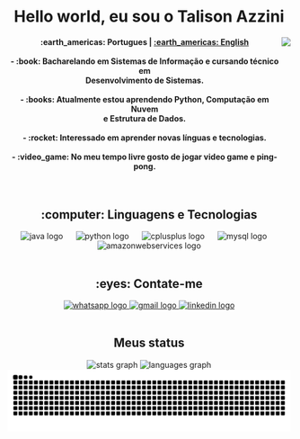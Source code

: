 <h1 align="center">Hello world, eu sou o Talison Azzini</h1>

<div>
  <img align="right" height="230" src="https://user-images.githubusercontent.com/74038190/212749447-bfb7e725-6987-49d9-ae85-2015e3e7cc41.gif" />
  <h4 align="center">
    <a>:earth_americas: Portugues</a> | 
    <a href="README_EN.md">:earth_americas: English</a><br><br>
    - :book: Bacharelando em Sistemas de Informação e cursando técnico em<br>Desenvolvimento de Sistemas.<br><br>
    - :books: Atualmente estou aprendendo Python, Computação em Nuvem<br>e Estrutura de Dados.<br><br>
    - :rocket: Interessado em aprender novas línguas e tecnologias.<br><br>
    - :video_game: No meu tempo livre gosto de jogar video game e ping-pong.
  </h4>
</div>

<br>

<h2 align="center">:computer: Linguagens e Tecnologias</h2>
<div align="center">
  <img src="https://cdn.jsdelivr.net/gh/devicons/devicon/icons/java/java-original.svg" height="48" alt="java logo" />
  <img width="15">
  <img src="https://cdn.jsdelivr.net/gh/devicons/devicon/icons/python/python-original.svg" height="48" alt="python logo" />
  <img width="15">
  <img src="https://cdn.jsdelivr.net/gh/devicons/devicon/icons/cplusplus/cplusplus-original.svg" height="48" alt="cplusplus logo" />
  <img width="15">
  <img src="https://cdn.jsdelivr.net/gh/devicons/devicon/icons/mysql/mysql-original.svg" height="48" alt="mysql logo" />
  <img width="15">
  <img src="https://cdn.jsdelivr.net/gh/devicons/devicon/icons/amazonwebservices/amazonwebservices-original-wordmark.svg" height="48" alt="amazonwebservices logo" />
</div>

<br>

<h2 align="center">:eyes: Contate-me</h2>
<div align="center">
  <a href="https://wa.me/+5521987892416" target="_blank">
    <img src="https://raw.githubusercontent.com/maurodesouza/profile-readme-generator/master/src/assets/icons/social/whatsapp/default.svg" width="52" height="40" alt="whatsapp logo"  />
  </a>

  <a href="mailto:talison.azzini@gmail.com" target="_blank">
    <img src="https://raw.githubusercontent.com/maurodesouza/profile-readme-generator/master/src/assets/icons/social/gmail/default.svg" width="52" height="40" alt="gmail logo"  />
  </a>

  <a href="https://linkedin.com/in/talisonazzini" target="_blank">
    <img src="https://raw.githubusercontent.com/maurodesouza/profile-readme-generator/master/src/assets/icons/social/linkedin/default.svg" width="52" height="40" alt="linkedin logo"  />
  </a>
</div>

<br>

<h2 align="center">Meus status</h2>
<div align="center">
  <img src="https://github-readme-stats.vercel.app/api?username=TalisonAzzini&hide_title=false&hide_rank=true&show_icons=true&include_all_commits=true&count_private=true&disable_animations=false&theme=dracula&locale=pt-br&hide_border=false&order=1" height="135" alt="stats graph" />
  <img src="https://github-readme-stats.vercel.app/api/top-langs?username=TalisonAzzini&locale=pt-br&hide_title=false&layout=compact&card_width=320&langs_count=5&theme=dracula&hide_border=false&order=2" height="135" alt="languages graph" />

  <img src="https://raw.githubusercontent.com/TalisonAzzini/TalisonAzzini/output/snake.svg" alt="Snake animation" />
</div>
